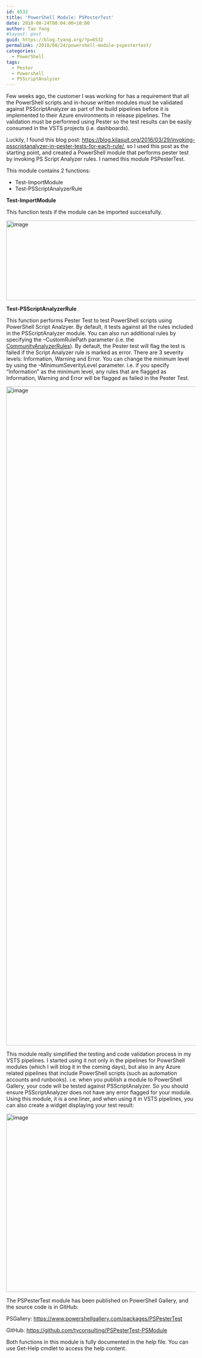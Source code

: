 ```yaml
---
id: 6532
title: 'PowerShell Module: PSPesterTest'
date: 2018-08-24T00:04:00+10:00
author: Tao Yang
#layout: post
guid: https://blog.tyang.org/?p=6532
permalink: /2018/08/24/powershell-module-pspestertest/
categories:
  - PowerShell
tags:
  - Pester
  - Powershell
  - PSScriptAnalyzer
---
```

Few weeks ago, the customer I was working for has a requirement that all the PowerShell scripts and in-house written modules must be validated against PSScriptAnalyzer as part of the build pipelines before it is implemented to their Azure environments in release pipelines. The validation must be performed using Pester so the test results can be easily consumed in the VSTS projects (i.e. dashboards).

Luckily, I found this blog post: <a title="https://blog.kilasuit.org/2016/03/29/invoking-psscriptanalyzer-in-pester-tests-for-each-rule/" href="https://blog.kilasuit.org/2016/03/29/invoking-psscriptanalyzer-in-pester-tests-for-each-rule/">https://blog.kilasuit.org/2016/03/29/invoking-psscriptanalyzer-in-pester-tests-for-each-rule/</a>, so I used this post as the starting point, and created a PowerShell module that performs pester test by invoking PS Script Analyzer rules. I named this module PSPesterTest.

This module contains 2 functions:
<ul>
 	<li>Test-ImportModule</li>
 	<li>Test-PSScriptAnalyzerRule</li>
</ul>
<strong>Test-ImportModule</strong>

This function tests if the module can be imported successfully.

<a href="https://blog.tyang.org/wp-content/uploads/2018/08/image-3.png"><img style="display: inline; background-image: none;" title="image" src="https://blog.tyang.org/wp-content/uploads/2018/08/image_thumb-3.png" alt="image" width="1002" height="212" border="0" /></a>

<strong>Test-PSScriptAnalyzerRule</strong>

This function performs Pester Test to test PowerShell scripts using PowerShell Script Analzyer. By default, it tests against all the rules included in the PSScriptAnalyzer module. You can also run additional rules by specifying the –CustomRulePath parameter (i.e. the <a href="https://github.com/PowerShell/PSScriptAnalyzer/tree/development/Tests/Engine/CommunityAnalyzerRules">CommunityAnalyzerRules</a>). By default, the Pester test will flag the test is failed if the Script Analyzer rule is marked as error. There are 3 severity levels: Information, Warning and Error. You can change the minimum level by using the –MinimumSeverityLevel parameter. i.e. if you specify “Information” as the minimum level, any rules that are flagged as Information, Warning and Error will be flagged as failed in the Pester Test.

<a href="https://blog.tyang.org/wp-content/uploads/2018/08/image-4.png"><img style="display: inline; background-image: none;" title="image" src="https://blog.tyang.org/wp-content/uploads/2018/08/image_thumb-4.png" alt="image" width="1002" height="1751" border="0" /></a>

This module really simplified the testing and code validation process in my VSTS pipelines. I started using it not only in the pipelines for PowerShell modules (which I will blog it in the coming days), but also in any Azure related pipelines that include PowerShell scripts (such as automation accounts and runbooks). i.e. when you publish a module to PowerShell Gallery, your code will be tested against PSScriptAnalyzer. So you should ensure PSScriptAnalyzer does not have any error flagged for your module. Using this module, it is a one liner, and when using it in VSTS pipelines, you can also create a widget displaying your test result:

<a href="https://blog.tyang.org/wp-content/uploads/2018/08/image-5.png"><img style="display: inline; background-image: none;" title="image" src="https://blog.tyang.org/wp-content/uploads/2018/08/image_thumb-5.png" alt="image" width="976" height="474" border="0" /></a>

The PSPesterTest module has been published on PowerShell Gallery, and the source code is in GitHub:

PSGallery: <a title="https://www.powershellgallery.com/packages/PSPesterTest" href="https://www.powershellgallery.com/packages/PSPesterTest">https://www.powershellgallery.com/packages/PSPesterTest</a>

GitHub: <a title="https://github.com/tyconsulting/PSPesterTest-PSModule" href="https://github.com/tyconsulting/PSPesterTest-PSModule">https://github.com/tyconsulting/PSPesterTest-PSModule</a>

Both functions in this module is fully documented in the help file. You can use Get-Help cmdlet to access the help content.